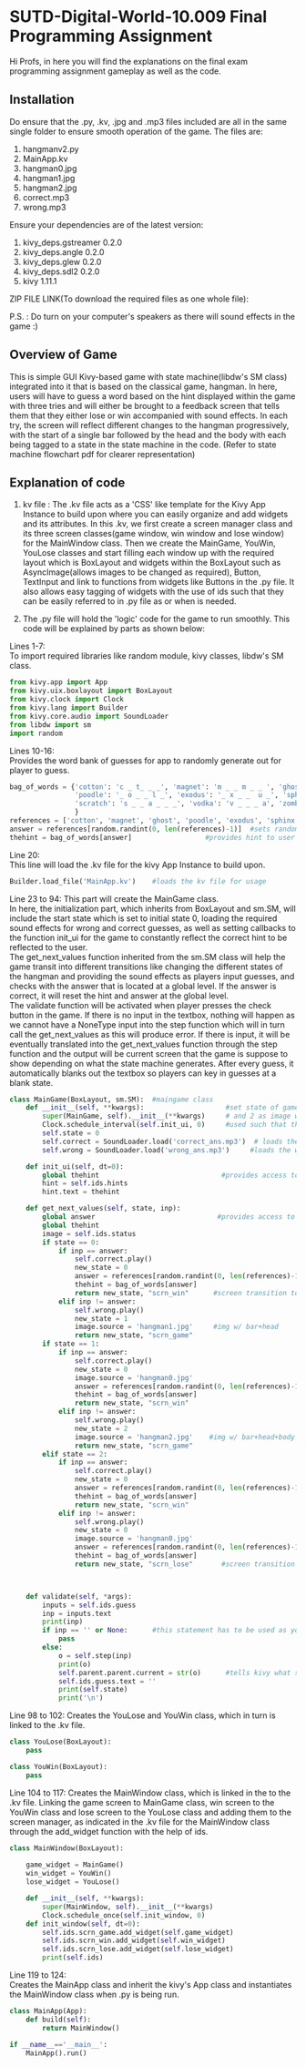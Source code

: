 # SUTD-Digital-World-10.009 Final Programming Assignment

Hi Profs, in here you will find the explanations on the final exam programming assignment gameplay as well as the code.  

## Installation  
 
Do ensure that the .py, .kv, .jpg and .mp3 files included are all in the same single folder to ensure smooth operation of the game. 
The files are:   
1. hangmanv2.py 
2. MainApp.kv 
3. hangman0.jpg 
4. hangman1.jpg 
5. hangman2.jpg  
6. correct.mp3 
7. wrong.mp3  
 
Ensure your dependencies are of the latest version:     
1. kivy_deps.gstreamer  0.2.0   
2. kivy_deps.angle      0.2.0  
3. kivy_deps.glew       0.2.0  
4. kivy_deps.sdl2       0.2.0  
5. kivy                 1.11.1
 
ZIP FILE LINK(To download the required files as one whole file): 
 
P.S. : Do turn on your computer's speakers as there will sound effects in the game :)
 
## Overview of Game 

This is simple GUI Kivy-based game with state machine(libdw's SM class) integrated into it that is based on the classical game, hangman. In here, users will have to guess a word based on the hint displayed within the game with three tries and will either be brought to a  feedback screen that tells them that they either lose or win accompanied with sound effects. In each try, the screen will reflect different changes to the hangman progressively, with the start of a single bar followed by the head and the body with each being tagged to a state in the state machine in the code. (Refer to state machine flowchart pdf for clearer representation)
 
## Explanation of code 
 
1. kv file : The .kv file acts as a 'CSS' like template for the Kivy App Instance to build upon where you can easily organize and add widgets and its attributes. In this .kv, we first create a screen manager class and its three screen classes(game window, win window and lose window) for the MainWindow class. Then we create the MainGame, YouWin, YouLose classes and start filling each window up with the required layout which is BoxLayout and widgets within the BoxLayout such as AsyncImage(allows images to be changed as required), Button, TextInput and link to functions from widgets like Buttons in the .py file. It also allows easy tagging of widgets with the use of ids such that they can be easily referred to in .py file as or when is needed.
  
2. The .py file will hold the 'logic' code for the game to run smoothly. This code will be explained by parts as shown below:
 
Lines 1-7:  
To import required libraries like random module, kivy classes, libdw's SM class. 
```python   
from kivy.app import App
from kivy.uix.boxlayout import BoxLayout
from kivy.clock import Clock
from kivy.lang import Builder
from kivy.core.audio import SoundLoader
from libdw import sm
import random  
``` 
Lines 10-16:  
Provides the word bank of guesses for app to randomly generate out for player to guess. 

```python 
bag_of_words = {'cotton': 'c _ t_ _ _', 'magnet': 'm _ _ m _ _ ', 'ghost': 'g _ o _ _',
                'poodle': '_ o _ _ l _', 'exodus': '_ x _ _  u _', 'sphinx': 's _ h _ _ _',
                'scratch': 's _ _ a _ _ _', 'vodka': 'v _ _ _ a', 'zombie': '_ o _ b _ _'
                }
references = ['cotton', 'magnet', 'ghost', 'poodle', 'exodus', 'sphinx', 'scratch', 'vodka', 'zombie']
answer = references[random.randint(0, len(references)-1)]  #sets randomized answer to guess in game
thehint = bag_of_words[answer]                  #provides hint to user match to answer variable 
``` 
Line 20:   
This line will load the .kv file for the kivy App Instance to build upon. 

```python  
Builder.load_file('MainApp.kv')    #loads the kv file for usage
```
Line 23 to 94: 
This part will create the MainGame class.  
In here, the initialization part, which inherits from BoxLayout and sm.SM, will include the start state which is set to initial state 0, 
loading the required sound effects for wrong and correct guesses, as well as setting callbacks to the function init_ui for the game to constantly reflect the correct hint to be reflected to the user.                                                                          
The get_next_values function inherited from the sm.SM class will help the game transit into different transitions like changing the different states of the hangman and providing the sound effects as players input guesses, and checks with the answer that is located at a global level. If the answer is correct, it will reset the hint and answer at the global level.                                          
The validate function will be activated when player presses the check button in the game. If there is no input in the textbox, nothing will happen as we cannot have a NoneType input into the step function which will in turn call the get_next_values as this will produce error. If there is input, it will be eventually translated into the get_next_values function through the step function and the output will be current screen that the game is suppose to show depending on what the state machine generates. After every guess, it automatically blanks out the textbox so players can key in guesses at a blank state. 

```python 
class MainGame(BoxLayout, sm.SM):  #maingame class
    def __init__(self, **kwargs):                    #set state of game at 0 (image w/ bar), with 1 as image w/ bar+head
        super(MainGame, self).__init__(**kwargs)     # and 2 as image w/ bar+head+body
        Clock.schedule_interval(self.init_ui, 0)     #used such that the hint can be initialized at the start
        self.state = 0
        self.correct = SoundLoader.load('correct_ans.mp3')  # loads the correct sound effect
        self.wrong = SoundLoader.load('wrong_ans.mp3')     #loads the wrong sound effect

    def init_ui(self, dt=0):
        global thehint                              #provides access to thehint variable at global level
        hint = self.ids.hints
        hint.text = thehint

    def get_next_values(self, state, inp):
        global answer                              #provides access to thehint, answer variables at global level
        global thehint                             
        image = self.ids.status
        if state == 0:
            if inp == answer:
                self.correct.play()
                new_state = 0
                answer = references[random.randint(0, len(references)-1)]
                thehint = bag_of_words[answer]
                return new_state, "scrn_win"      #screen transition to YouWin class window
            elif inp != answer:
                self.wrong.play()
                new_state = 1
                image.source = 'hangman1.jpg'     #img w/ bar+head
                return new_state, "scrn_game"
        if state == 1:
            if inp == answer:
                self.correct.play()
                new_state = 0
                image.source = 'hangman0.jpg'
                answer = references[random.randint(0, len(references)-1)]
                thehint = bag_of_words[answer]
                return new_state, "scrn_win"
            elif inp != answer:
                self.wrong.play()
                new_state = 2
                image.source = 'hangman2.jpg'    #img w/ bar+head+body
                return new_state, "scrn_game"
        elif state == 2:
            if inp == answer:
                self.correct.play()
                new_state = 0
                answer = references[random.randint(0, len(references)-1)]
                thehint = bag_of_words[answer]
                return new_state, "scrn_win"
            elif inp != answer:
                self.wrong.play()
                new_state = 0
                image.source = 'hangman0.jpg'
                answer = references[random.randint(0, len(references)-1)]
                thehint = bag_of_words[answer]
                return new_state, "scrn_lose"       #screen transition to YouLose class window



    def validate(self, *args):
        inputs = self.ids.guess
        inp = inputs.text
        print(inp)
        if inp == '' or None:      #this statement has to be used as you cannot pass inp as None in self.step(inp)
            pass
        else:
            o = self.step(inp)
            print(o)
            self.parent.parent.current = str(o)      #tells kivy what screen to show to user
            self.ids.guess.text = ''
            print(self.state)
            print('\n')
```  

Line 98 to 102: 
Creates the YouLose and YouWin class, which in turn is linked to the .kv file.  

```python
class YouLose(BoxLayout):
    pass

class YouWin(BoxLayout):
    pass 
```  

Line 104 to 117: 
Creates the MainWindow class, which is linked in the to the .kv file. Linking the game screen to MainGame class, win screen to the YouWin class and lose screen to the YouLose class and adding them to the screen manager, as indicated in the .kv file for the MainWindow class through the add_widget function with the help of ids.   
 
```python 
class MainWindow(BoxLayout): 
 
    game_widget = MainGame()
    win_widget = YouWin()
    lose_widget = YouLose()

    def __init__(self, **kwargs):
        super(MainWindow, self).__init__(**kwargs)
        Clock.schedule_once(self.init_window, 0)
    def init_window(self, dt=0):
        self.ids.scrn_game.add_widget(self.game_widget)
        self.ids.scrn_win.add_widget(self.win_widget)
        self.ids.scrn_lose.add_widget(self.lose_widget)
        print(self.ids) 
```

Line 119 to 124:  
Creates the MainApp class and inherit the kivy's App class and instantiates the MainWindow class when .py is being run.
  
```python
class MainApp(App):
    def build(self):
        return MainWindow()

if __name__=='__main__':
    MainApp().run() 
```
